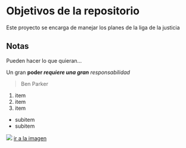 # Objetivos de la repositorio

Este proyecto se encarga de manejar los planes de la liga de la justicia


## Notas
Pueden hacer lo que quieran...


Un gran **poder _requiere_ _una_ _gran_** *responsabilidad*
> Ben Parker

1. item
2. item
3. item
  * subitem
  * subitem
  
  ![](https://imagenes.20minutos.es/files/image_656_370/uploads/imagenes/2020/12/20/batman-clooney.jpeg)
  [ir a la imagen](https://imagenes.20minutos.es/files/image_656_370/uploads/imagenes/2020/12/20/batman-clooney.jpeg)
  
